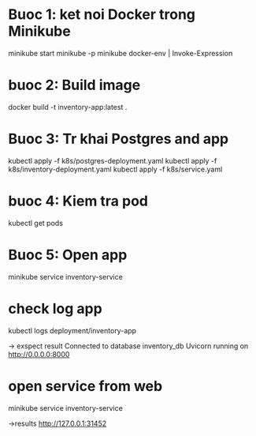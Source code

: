 # Buoc 1: ket noi Docker trong Minikube
minikube start
minikube -p minikube docker-env | Invoke-Expression


# buoc 2: Build image
docker build -t inventory-app:latest .

# Buoc 3: Tr khai Postgres and app
kubectl apply -f k8s/postgres-deployment.yaml
kubectl apply -f k8s/inventory-deployment.yaml
kubectl apply -f k8s/service.yaml

# buoc 4: Kiem tra pod
kubectl get pods

# Buoc 5: Open app
minikube service inventory-service



# check log app
kubectl logs deployment/inventory-app

-> exspect result
Connected to database inventory_db
Uvicorn running on http://0.0.0.0:8000

# open service from web
minikube service inventory-service

->results
http://127.0.0.1:31452
